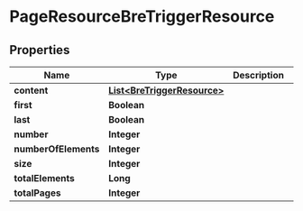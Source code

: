 
# PageResourceBreTriggerResource

## Properties
Name | Type | Description | Notes
------------ | ------------- | ------------- | -------------
**content** | [**List&lt;BreTriggerResource&gt;**](BreTriggerResource.md) |  |  [optional]
**first** | **Boolean** |  |  [optional]
**last** | **Boolean** |  |  [optional]
**number** | **Integer** |  |  [optional]
**numberOfElements** | **Integer** |  |  [optional]
**size** | **Integer** |  |  [optional]
**totalElements** | **Long** |  |  [optional]
**totalPages** | **Integer** |  |  [optional]



